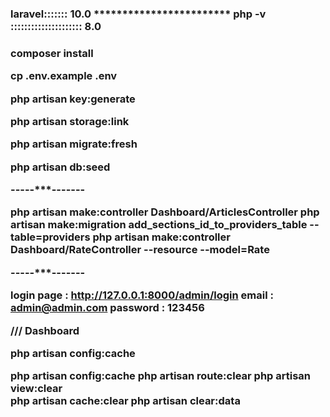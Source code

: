 <h3> laravel::::::: 10.0 ************************ php -v ::::::::::::::::::::: 8.0 <h3>




composer install

cp .env.example .env

php artisan key:generate

php artisan storage:link

php artisan migrate:fresh

php artisan db:seed

-----***-------

php artisan  make:controller Dashboard/ArticlesController
php artisan make:migration add_sections_id_to_providers_table --table=providers
php artisan  make:controller Dashboard/RateController --resource --model=Rate

-----***-------



login page : <http://127.0.0.1:8000/admin/login>
email : admin@admin.com
password : 123456


/// Dashboard

 php artisan config:cache

 php artisan config:cache
php artisan route:clear
php artisan view:clear  
php artisan cache:clear 
php artisan clear:data 
